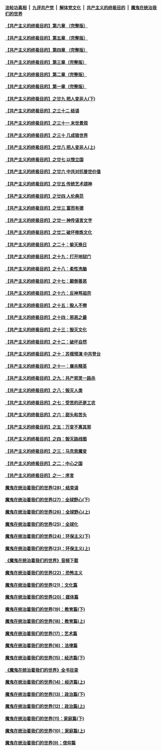 ####  [法轮功真相](../../../../basic/blob/master/README.md?t=01210813) &nbsp;|&nbsp; [九评共产党](../../../../9ping.md/blob/master/README.md?t=01210813) &nbsp;|&nbsp; [解体党文化](../../../../jtdwh.md/blob/master/README.md?t=01210813)  &nbsp;|&nbsp; [共产主义的终极目的](../../../../gczydzjmd.md/blob/master/README.md?t=01210813) &nbsp;|&nbsp; [魔鬼在统治我们的世界](../../../../mgztzwmdsj.md/blob/master/README.md?t=01210813) 

#### [【共产主义的终极目的】第六章 （完整版）](../pages/nsc422/n11428913.md?t=01210813) 

#### [【共产主义的终极目的】第五章 （完整版）](../pages/nsc422/n11428912.md?t=01210813) 

#### [【共产主义的终极目的】第四章 （完整版）](../pages/nsc422/n11428907.md?t=01210813) 

#### [【共产主义的终极目的】第三章（完整版）](../pages/nsc422/n11428848.md?t=01210813) 

#### [【共产主义的终极目的】第二章（完整版）](../pages/nsc422/n11428831.md?t=01210813) 

#### [【共产主义的终极目的】第一章（完整版）](../pages/nsc422/n11417651.md?t=01210813) 

#### [【共产主义的终极目的】之廿九 把人变非人(下)](../pages/nsc422/n11344140.md?t=01210813) 

#### [【共产主义的终极目的】之三十二 结语](../pages/nsc422/n11360535.md?t=01210813) 

#### [【共产主义的终极目的】之三十一 末世景观](../pages/nsc422/n11351129.md?t=01210813) 

#### [【共产主义的终极目的】之三十 几成狼世界](../pages/nsc422/n11348280.md?t=01210813) 

#### [【共产主义的终极目的】之廿八 把人变非人(上)](../pages/nsc422/n11340492.md?t=01210813) 

#### [【共产主义的终极目的】之廿七 以恨立国](../pages/nsc422/n11336944.md?t=01210813) 

#### [【共产主义的终极目的】之廿六 中共对抗普世价值](../pages/nsc422/n11324785.md?t=01210813) 

#### [【共产主义的终极目的】之廿五 传统艺术颂神](../pages/nsc422/n11296396.md?t=01210813) 

#### [【共产主义的终极目的】之廿四 人伦典范](../pages/nsc422/n11296397.md?t=01210813) 

#### [【共产主义的终极目的】之廿三 富而有德](../pages/nsc422/n11283598.md?t=01210813) 

#### [【共产主义的终极目的】之廿一 神传语言文字](../pages/nsc422/n11263265.md?t=01210813) 

#### [【共产主义的终极目的】之廿二 破坏修炼文化](../pages/nsc422/n11245728.md?t=01210813) 

#### [【共产主义的终极目的】之二十：偷天换日](../pages/nsc422/n11238846.md?t=01210813) 

#### [【共产主义的终极目的】之十九：打开地狱门](../pages/nsc422/n11206376.md?t=01210813) 

#### [【共产主义的终极目的】之十八：柔性洗脑](../pages/nsc422/n11199994.md?t=01210813) 

#### [【共产主义的终极目的】之十七：颠倒善恶](../pages/nsc422/n11179782.md?t=01210813) 

#### [【共产主义的终极目的】之十六：反神骂祖宗](../pages/nsc422/n11166798.md?t=01210813) 

#### [【共产主义的终极目的】之十五：毁人不倦](../pages/nsc422/n11166792.md?t=01210813) 

#### [【共产主义的终极目的】之十四：邪恶之最](../pages/nsc422/n11150249.md?t=01210813) 

#### [【共产主义的终极目的】之十三：毁灭文化](../pages/nsc422/n11135227.md?t=01210813) 

#### [【共产主义的终极目的】之十二：破坏自然](../pages/nsc422/n11135214.md?t=01210813) 

#### [【共产主义的终极目的】之十：苏俄预演 中共登台](../pages/nsc422/n11118424.md?t=01210813) 

#### [【共产主义的终极目的】之十一：屠杀精英](../pages/nsc422/n11118442.md?t=01210813) 

#### [【共产主义的终极目的】之九：共产邪灵一路杀](../pages/nsc422/n11114139.md?t=01210813) 

#### [【共产主义的终极目的】之八：毁灭人类](../pages/nsc422/n11108503.md?t=01210813) 

#### [【共产主义的终极目的】之七：受苦的还是工农](../pages/nsc422/n11101809.md?t=01210813) 

#### [【共产主义的终极目的】之六：甜头和苦头](../pages/nsc422/n11096971.md?t=01210813) 

#### [【共产主义的终极目的】之五：万变不离其邪](../pages/nsc422/n11091285.md?t=01210813) 

#### [【共产主义的终极目的】之四：毁灭路线图](../pages/nsc422/n11086284.md?t=01210813) 

#### [【共产主义的终极目的】之三：马克思魔变](../pages/nsc422/n11061941.md?t=01210813) 

#### [【共产主义的终极目的】之二：中心之国](../pages/nsc422/n11047728.md?t=01210813) 

#### [【共产主义的终极目的】之一：序言](../pages/nsc422/n11086077.md?t=01210813) 

#### [魔鬼在统治着我们的世界(28)：结束语](../pages/nsc422/n10936246.md?t=01210813) 

#### [魔鬼在统治着我们的世界(27)：全球野心(下)](../pages/nsc422/n10928319.md?t=01210813) 

#### [魔鬼在统治着我们的世界(26)：全球野心(上)](../pages/nsc422/n10900318.md?t=01210813) 

#### [魔鬼在统治着我们的世界(25)：全球化](../pages/nsc422/n10788205.md?t=01210813) 

#### [魔鬼在统治着我们的世界(24)：环保主义(下)](../pages/nsc422/n10695307.md?t=01210813) 

#### [魔鬼在统治着我们的世界(23)：环保主义(上)](../pages/nsc422/n10688613.md?t=01210813) 

#### [《魔鬼在统治着我们的世界》音频下载](../pages/nsc422/n10635553.md?t=01210813) 

#### [魔鬼在统治着我们的世界(22)：恐怖主义](../pages/nsc422/n10614727.md?t=01210813) 

#### [魔鬼在统治着我们的世界(21)：文化篇](../pages/nsc422/n10597706.md?t=01210813) 

#### [魔鬼在统治着我们的世界(20)：媒体篇](../pages/nsc422/n10586579.md?t=01210813) 

#### [魔鬼在统治着我们的世界(19)：教育篇(下)](../pages/nsc422/n10564808.md?t=01210813) 

#### [魔鬼在统治着我们的世界(18)：教育篇(上)](../pages/nsc422/n10526970.md?t=01210813) 

#### [魔鬼在统治着我们的世界(17)：艺术篇](../pages/nsc422/n10499093.md?t=01210813) 

#### [魔鬼在统治着我们的世界(16)：法律篇](../pages/nsc422/n10485969.md?t=01210813) 

#### [魔鬼在统治着我们的世界(15)：经济篇(下)](../pages/nsc422/n10469975.md?t=01210813) 

#### [《魔鬼在统治着我们的世界》全书目录](../pages/nsc422/n10464261.md?t=01210813) 

#### [魔鬼在统治着我们的世界(14)：经济篇(上)](../pages/nsc422/n10457370.md?t=01210813) 

#### [魔鬼在统治着我们的世界(13)：政治篇(下)](../pages/nsc422/n10448270.md?t=01210813) 

#### [魔鬼在统治着我们的世界(12)：政治篇(上)](../pages/nsc422/n10444576.md?t=01210813) 

#### [魔鬼在统治着我们的世界(11)：家庭篇(下)](../pages/nsc422/n10440961.md?t=01210813) 

#### [魔鬼在统治着我们的世界(10)：家庭篇(上)](../pages/nsc422/n10435448.md?t=01210813) 

#### [魔鬼在统治着我们的世界(9)：信仰篇](../pages/nsc422/n10432159.md?t=01210813) 

